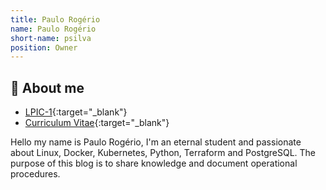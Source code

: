 ```yaml
---
title: Paulo Rogério
name: Paulo Rogério 
short-name: psilva  
position: Owner         
---
```


## 🚀 About me

- [LPIC-1](https://docs.google.com/viewer?url=https://paulo-rogerio.github.io/images/paulo-rogerio/LPIC-1.pdf){:target="_blank"}
- [Curriculum Vitae](https://docs.google.com/viewer?url=https://paulo-rogerio.github.io/images/paulo-rogerio/PauloRogerioGomes.pdf){:target="_blank"}


Hello my name is Paulo Rogério, I'm an eternal student and passionate about Linux, Docker, Kubernetes, Python, Terraform and PostgreSQL. The purpose of this blog is to share knowledge and document operational procedures.

